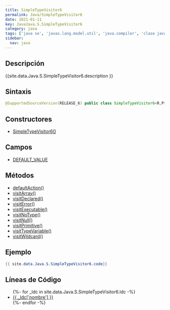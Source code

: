 ```yaml
---
title: SimpleTypeVisitor6
permalink: Java/SimpleTypeVisitor6
date: 2021-01-11
key: JavaJava.S.SimpleTypeVisitor6
category: java
tags: ['java se', 'javax.lang.model.util', 'java.compiler', 'clase java', 'Java 1.6']
sidebar: 
  nav: java
---
```


## Descripción
{{site.data.Java.S.SimpleTypeVisitor6.description }}

## Sintaxis
~~~java
@SupportedSourceVersion(RELEASE_6) public class SimpleTypeVisitor6<R,P> extends AbstractTypeVisitor6<R,P>
~~~

## Constructores
* [SimpleTypeVisitor6()](/Java/SimpleTypeVisitor6/SimpleTypeVisitor6/)

## Campos
* [DEFAULT_VALUE](/Java/SimpleTypeVisitor6/DEFAULT_VALUE)

## Métodos
* [defaultAction()](/Java/SimpleTypeVisitor6/defaultAction)
* [visitArray()](/Java/SimpleTypeVisitor6/visitArray)
* [visitDeclared()](/Java/SimpleTypeVisitor6/visitDeclared)
* [visitError()](/Java/SimpleTypeVisitor6/visitError)
* [visitExecutable()](/Java/SimpleTypeVisitor6/visitExecutable)
* [visitNoType()](/Java/SimpleTypeVisitor6/visitNoType)
* [visitNull()](/Java/SimpleTypeVisitor6/visitNull)
* [visitPrimitive()](/Java/SimpleTypeVisitor6/visitPrimitive)
* [visitTypeVariable()](/Java/SimpleTypeVisitor6/visitTypeVariable)
* [visitWildcard()](/Java/SimpleTypeVisitor6/visitWildcard)

## Ejemplo
~~~java
{{ site.data.Java.S.SimpleTypeVisitor6.code}}
~~~

## Líneas de Código
<ul>
{%- for _ldc in site.data.Java.S.SimpleTypeVisitor6.ldc -%}
   <li>
       <a href="{{_ldc['url'] }}">{{ _ldc['nombre'] }}</a>
   </li>
{%- endfor -%}
</ul>
